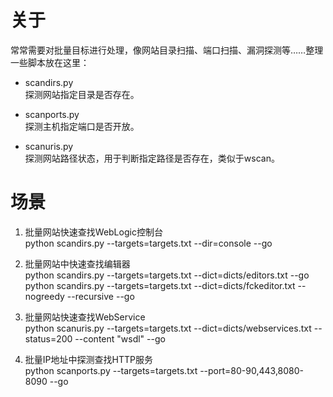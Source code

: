 # 关于
常常需要对批量目标进行处理，像网站目录扫描、端口扫描、漏洞探测等……整理一些脚本放在这里：  

* scandirs.py  
    探测网站指定目录是否存在。  
    
* scanports.py  
    探测主机指定端口是否开放。  
    
* scanuris.py  
    探测网站路径状态，用于判断指定路径是否存在，类似于wscan。


# 场景

1. 批量网站快速查找WebLogic控制台  
    python scandirs.py --targets=targets.txt --dir=console --go

2. 批量网站中快速查找编辑器  
    python scandirs.py --targets=targets.txt --dict=dicts/editors.txt --go  
    python scandirs.py --targets=targets.txt --dict=dicts/fckeditor.txt --nogreedy --recursive --go

3. 批量网站快速查找WebService  
    python scanuris.py --targets=targets.txt --dict=dicts/webservices.txt --status=200 --content "wsdl" --go

4. 批量IP地址中探测查找HTTP服务  
    python scanports.py --targets=targets.txt --port=80-90,443,8080-8090 --go
